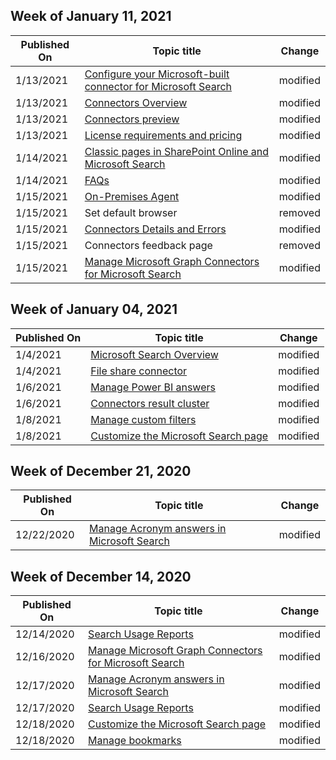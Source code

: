 <!-- This file is generated automatically each week. Changes made to this file will be overwritten.-->



## Week of January 11, 2021


| Published On |Topic title | Change |
|------|------------|--------|
| 1/13/2021 | [Configure your Microsoft-built connector for Microsoft Search](/MicrosoftSearch/configure-connector) | modified |
| 1/13/2021 | [Connectors Overview](/MicrosoftSearch/connectors-overview) | modified |
| 1/13/2021 | [Connectors preview](/MicrosoftSearch/connectors-preview) | modified |
| 1/13/2021 | [License requirements and pricing](/MicrosoftSearch/licensing) | modified |
| 1/14/2021 | [Classic pages in SharePoint Online and Microsoft Search](/MicrosoftSearch/manage-classic-spo-pages) | modified |
| 1/14/2021 | [FAQs](/MicrosoftSearch/faqs) | modified |
| 1/15/2021 | [On-Premises Agent](/MicrosoftSearch/on-prem-agent) | modified |
| 1/15/2021 | Set default browser | removed |
| 1/15/2021 | [Connectors Details and Errors](/MicrosoftSearch/connector-details-errors) | modified |
| 1/15/2021 | Connectors feedback page | removed |
| 1/15/2021 | [Manage Microsoft Graph Connectors for Microsoft Search](/MicrosoftSearch/manage-connector) | modified |


## Week of January 04, 2021


| Published On |Topic title | Change |
|------|------------|--------|
| 1/4/2021 | [Microsoft Search Overview](/MicrosoftSearch/overview-microsoft-search) | modified |
| 1/4/2021 | [File share connector](/MicrosoftSearch/fileshare-connector) | modified |
| 1/6/2021 | [Manage Power BI answers](/MicrosoftSearch/manage-powerbi) | modified |
| 1/6/2021 | [Connectors result cluster](/MicrosoftSearch/result-cluster) | modified |
| 1/8/2021 | [Manage custom filters](/MicrosoftSearch/custom-filters) | modified |
| 1/8/2021 | [Customize the Microsoft Search page](/MicrosoftSearch/customize-search-page) | modified |


## Week of December 21, 2020


| Published On |Topic title | Change |
|------|------------|--------|
| 12/22/2020 | [Manage Acronym answers in Microsoft Search](/MicrosoftSearch/manage-acronyms) | modified |


## Week of December 14, 2020


| Published On |Topic title | Change |
|------|------------|--------|
| 12/14/2020 | [Search Usage Reports](/MicrosoftSearch/usage-reports) | modified |
| 12/16/2020 | [Manage Microsoft Graph Connectors for Microsoft Search](/MicrosoftSearch/manage-connector) | modified |
| 12/17/2020 | [Manage Acronym answers in Microsoft Search](/MicrosoftSearch/manage-acronyms) | modified |
| 12/17/2020 | [Search Usage Reports](/MicrosoftSearch/usage-reports) | modified |
| 12/18/2020 | [Customize the Microsoft Search page](/MicrosoftSearch/customize-search-page) | modified |
| 12/18/2020 | [Manage bookmarks](/MicrosoftSearch/manage-bookmarks) | modified |
